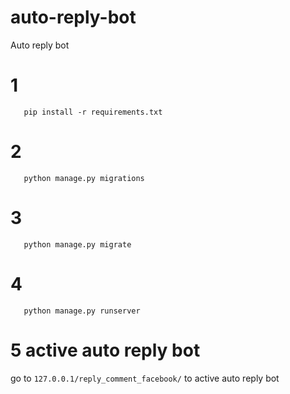 # auto-reply-bot
Auto reply bot


# 1

```
   pip install -r requirements.txt
```

# 2

```
   python manage.py migrations
```

# 3

```
   python manage.py migrate
```

# 4

```
   python manage.py runserver
```

# 5 active auto reply bot

go to `127.0.0.1/reply_comment_facebook/` to active auto reply bot
